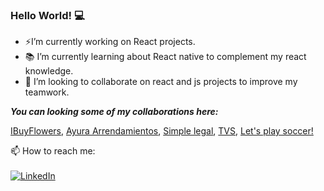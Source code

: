 ### Hello World! :computer:

- ⚡I’m currently working on React projects.
- :books: I’m currently learning about React native to complement my react knowledge.
- :muscle: I’m looking to collaborate on react and js projects to improve my teamwork.

<i> <b>You can looking some of my collaborations here: </b></i>

<a href="https://app.ibuyflowers.com/"> IBuyFlowers</a>, <a href="https://arrendamientosayura.com/#/"> Ayura Arrendamientos</a>, <a href="http://simplelegalapp.co/"> Simple legal</a>, <a href="http://www.terravistastrings.com/"> TVS</a>, <a href="https://www.letsplaysoccer.com/"> Let's play soccer!</a>

📫 How to reach me: <br /><br />
<a href="https://www.linkedin.com/in/martin-jose-zuleta-mejia-51601b177/"><img src="https://img.shields.io/badge/LinkedIn--_.svg?style=social&logo=linkedin" alt="LinkedIn"></a>
<!--
**mzuleta4/mzuleta4** is a ✨ _special_ ✨ repository because its `README.md` (this file) appears on your GitHub profile.

Here are some ideas to get you started:
🔭
👋
- 🤔 I’m looking for help with ...
- 💬 Ask me about ...
-  ...
- 😄 Pronouns: ...
- ⚡ Fun fact: ...
-->
